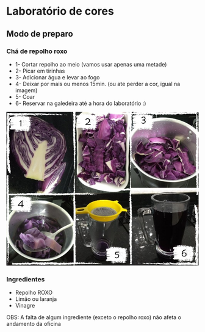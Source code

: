# Laboratório de cores

## Modo de preparo

### Chá de repolho roxo
* 1- Cortar repolho ao meio (vamos usar apenas uma metade)
* 2- Picar em tirinhas
* 3- Adicionar água e levar ao fogo
* 4- Deixar por mais ou menos 15min. (ou ate perder a cor, igual na imagem)
* 5- Coar
* 6- Reservar na galedeira até a hora do laboratório :)

![passo a passo repolho](repolho.jpg)


### Ingredientes 
* Repolho ROXO
* Limão ou laranja
* Vinagre

OBS: A falta de algum ingrediente (exceto o repolho roxo) não afeta o andamento da oficina
